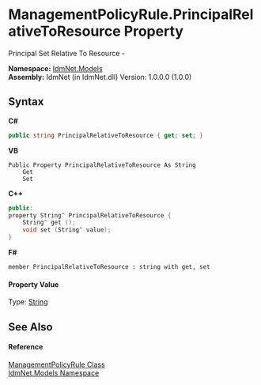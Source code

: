 # ManagementPolicyRule.PrincipalRelativeToResource Property 
 

Principal Set Relative To Resource -

**Namespace:**&nbsp;<a href="N_IdmNet_Models">IdmNet.Models</a><br />**Assembly:**&nbsp;IdmNet (in IdmNet.dll) Version: 1.0.0.0 (1.0.0)

## Syntax

**C#**<br />
``` C#
public string PrincipalRelativeToResource { get; set; }
```

**VB**<br />
``` VB
Public Property PrincipalRelativeToResource As String
	Get
	Set
```

**C++**<br />
``` C++
public:
property String^ PrincipalRelativeToResource {
	String^ get ();
	void set (String^ value);
}
```

**F#**<br />
``` F#
member PrincipalRelativeToResource : string with get, set

```


#### Property Value
Type: <a href="http://msdn2.microsoft.com/en-us/library/s1wwdcbf" target="_blank">String</a>

## See Also


#### Reference
<a href="T_IdmNet_Models_ManagementPolicyRule">ManagementPolicyRule Class</a><br /><a href="N_IdmNet_Models">IdmNet.Models Namespace</a><br />